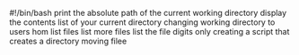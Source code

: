 #!/bin/bash
print the absolute path of the current working directory
display the contents list of your current directory
changing working directory to users hom
list files
list more files
list the file digits only
creating a script that creates a directory
moving filee
